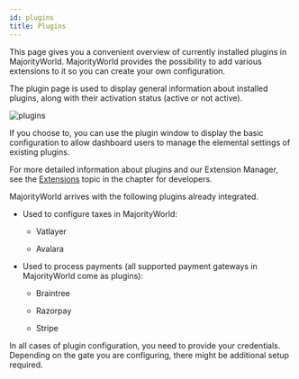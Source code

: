 ```yaml
---
id: plugins
title: Plugins
---
```



This page gives you a convenient overview of currently installed plugins in MajorityWorld.
MajorityWorld provides the possibility to add various extensions to it so you can create your own configuration. 

The plugin page is used to display general information about installed plugins, along with their activation status (active or not active). 

![plugins](assets/dashboard-config/plugins1.JPG)

If you choose to, you can use the plugin window to display the basic configuration to allow dashboard users to manage the elemental settings of existing plugins. 

For more detailed information about plugins and our Extension Manager, see the [Extensions](advanced/extensions.md) topic in the chapter for developers.

MajorityWorld arrives with the following plugins already integrated. 

* Used to configure taxes in MajorityWorld:

    * Vatlayer 

    * Avalara

* Used to process payments (all supported payment gateways in MajorityWorld come as plugins):

    * Braintree

    * Razorpay

    * Stripe

In all cases of plugin configuration, you need to provide your credentials. Depending on the gate you are configuring, there might be additional setup required.






